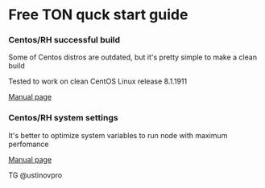 # Free TON quck start guide


### Centos/RH successful build

Some of Centos distros are outdated, but it's pretty simple to make a clean build

Tested to work on clean CentOS Linux release 8.1.1911

[Manual page](build/README.md)


### Centos/RH system settings

It's better to optimize system variables to run node with maximum perfomance

[Manual page](system/README.md)

TG @ustinovpro
